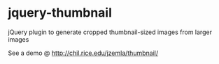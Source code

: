 jquery-thumbnail
================

jQuery plugin to generate cropped thumbnail-sized images from larger images

See a demo @ http://chil.rice.edu/jzemla/thumbnail/

